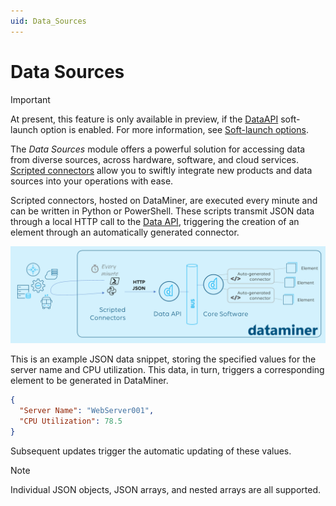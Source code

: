 ```yaml
---
uid: Data_Sources
---
```


# Data Sources

> [!IMPORTANT]
> At present, this feature is only available in preview, if the [DataAPI](xref:Overview_of_Soft_Launch_Options#dataapi) soft-launch option is enabled. For more information, see [Soft-launch options](xref:SoftLaunchOptions).

The *Data Sources* module offers a powerful solution for accessing data from diverse sources, across hardware, software, and cloud services. [Scripted connectors](xref:Scripted_Connectors) allow you to swiftly integrate new products and data sources into your operations with ease.

Scripted connectors, hosted on DataMiner, are executed every minute and can be written in Python or PowerShell. These scripts transmit JSON data through a local HTTP call to the [Data API](xref:Data_API), triggering the creation of an element through an automatically generated connector.

![Architectural Overview of Scripted Connectors & Data API](/user-guide/images/Data_API_Schematic.png)

This is an example JSON data snippet, storing the specified values for the server name and CPU utilization. This data, in turn, triggers a corresponding element to be generated in DataMiner.

```json
{
  "Server Name": "WebServer001",
  "CPU Utilization": 78.5
}
```

Subsequent updates trigger the automatic updating of these values.

> [!NOTE]
> Individual JSON objects, JSON arrays, and nested arrays are all supported.
